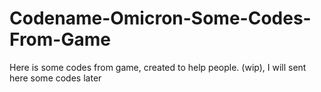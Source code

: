 # Codename-Omicron-Some-Codes-From-Game
Here is some codes from game, created to help people.
(wip), I will sent here some codes later
